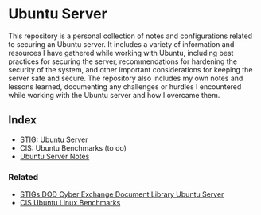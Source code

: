 # Ubuntu Server

This repository is a personal collection of notes and configurations related to securing an Ubuntu server. It includes a variety of information and resources I have gathered while working with Ubuntu, including best practices for securing the server, recommendations for hardening the security of the system, and other important considerations for keeping the server safe and secure. The repository also includes my own notes and lessons learned, documenting any challenges or hurdles I encountered while working with the Ubuntu server and how I overcame them.


## Index

* [STIG: Ubuntu Server](01-ubuntu-server-hardening-stig/)
* CIS: Ubuntu Benchmarks (to do)
* [Ubuntu Server Notes](02-ubuntu-server-notes/)

### Related

* [STIGs DOD Cyber Exchange Document Library Ubuntu Server](https://www.google.com/search?q=STIGS+DOD+Cyber+Exchange+Document+Library+Ubuntu+Server)
* [CIS Ubuntu Linux Benchmarks](https://www.google.com/search?q=CIS+Ubuntu+Linux+Benchmarks)
